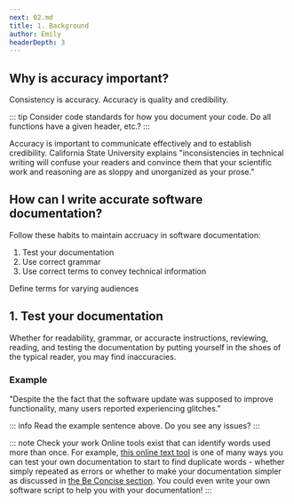 ```yaml
---
next: 02.md
title: 1. Background
author: Emily
headerDepth: 3
---
```


## Why is accuracy important?

Consistency is accuracy. Accuracy is quality and credibility. 

::: tip
Consider code standards for how you document your code. Do all functions have a given header, etc.?
:::

<!-- https://home.csulb.edu/~tgredig/docs/TechnicalWriting1.pdf -->
Accuracy is important to communicate effectively and to establish credibility. California State University explains "inconsistencies in technical writing will confuse your readers and convince them that your scientific work and reasoning are as sloppy and unorganized as your prose."

## How can I write accurate software documentation?

Follow these habits to maintain accruacy in software documentation:
<!-- https://www.gcu.edu/blog/criminal-justice-government-and-public-administration/best-practices-technical-writing -->
1. Test your documentation
2. Use correct grammar <!-- https://pressbooks.bccampus.ca/technicalwriting/chapter/communicatingprecision/ -->
3. Use correct terms to convey technical information

Define terms for varying audiences

## 1. Test your documentation

Whether for readability, grammar, or accuracte instructions, reviewing, reading, and testing the documentation by putting yourself in the shoes of the typical reader, you may find inaccuracies. 

### Example
"Despite the the fact that the software update was supposed to improve functionality, many users reported experiencing glitches."

::: info
Read the example sentence above. Do you see any issues?
:::


::: note Check your work
Online tools exist that can identify words used more than once. For example, [this online text tool](https://onlinetexttools.com/find-duplicate-text-words) is one of many ways you can test your own documentation to start to find duplicate words - whether simply repeated as errors or whether to make your documentation simpler as discussed in [the Be Concise section](../concise/03.md). You could even write your own software script to help you with your documentation!
:::
